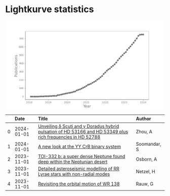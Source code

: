 
<h1>Lightkurve statistics</h1>

![publications](out/lightkurve-publications.png)  

|    | Date       | Title                                                                                                                                                                         | Author       |
|---:|:-----------|:------------------------------------------------------------------------------------------------------------------------------------------------------------------------------|:-------------|
|  0 | 2024-01-01 | [Unveiling δ Scuti and γ Doradus hybrid pulsation of HD 53166 and HD 53349 plus rich frequencies in HD 52788](https://ui.adsabs.harvard.edu/abs/2024NewA..10502081Z/abstract) | Zhou, A      |
|  1 | 2024-01-01 | [A new look at the YY CrB binary system](https://ui.adsabs.harvard.edu/abs/2024NewA..10502112S/abstract)                                                                      | Soomandar, S |
|  2 | 2023-11-01 | [TOI-332 b: a super dense Neptune found deep within the Neptunian desert](https://ui.adsabs.harvard.edu/abs/2023MNRAS.526..548O/abstract)                                     | Osborn, A    |
|  3 | 2023-11-01 | [Detailed asteroseismic modelling of RR Lyrae stars with non-radial modes](https://ui.adsabs.harvard.edu/abs/2023MNRAS.525.5378N/abstract)                                    | Netzel, H    |
|  4 | 2023-11-01 | [Revisiting the orbital motion of WR 138](https://ui.adsabs.harvard.edu/abs/2023NewA..10402062R/abstract)                                                                     | Rauw, G      |
    